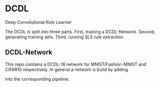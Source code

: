 # DCDL
Deep Convolutional Rule Learner

The DCDL is split into three parts. First, training a DCDL-Network. Second, generating training sets. 
Third, running SLS rule extraction.

## DCDL-Network
This repo contains a DCDL-18 network for MNIST/Fashion-MNIST and CIFAR10 respectively. In general a network is build by adding



into the corresponding pipeline.
